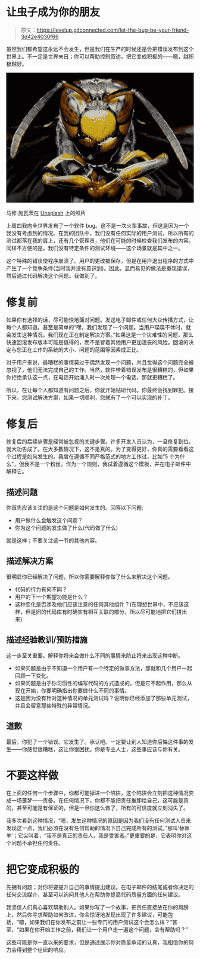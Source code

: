 # 让虫子成为你的朋友

> 原文：<https://levelup.gitconnected.com/let-the-bug-be-your-friend-3d42e4030f66>

虽然我们都希望这永远不会发生，但是我们在生产的时候还是会把错误发布到这个世界上。不一定是世界末日；你可以帮助控制叙述，把它变成积极的——嗯，越积极越好。

![](img/669e0f7fa6d6ded573966f551f27462c.png)

马修·施瓦茨在 [Unsplash](https://unsplash.com/s/photos/bug?utm_source=unsplash&utm_medium=referral&utm_content=creditCopyText) 上的照片

上周四我向全世界发布了一个软件 bug。这不是一次火车事故，但这是因为一个我没有考虑到的情况。在我的团队中，我们没有任何实际的用户测试，所以所有的测试都落在我的肩上，还有几个管理员，他们在可能的时候检查我们发布的内容。同样不方便的是，我们没有特定条件的测试环境——这个场景就是其中之一。

这个特殊的错误使程序崩溃了。用户的更改被保存，但是在用户退出程序的方式中产生了一个竞争条件(当时我并没有意识到)。因此，显而易见的做法是重现错误，然后通过代码解决这个问题。我做到了。

# 修复前

如果你有选择的话，尽可能快地面对问题。发送电子邮件或任何大众传播方式，让每个人都知道。甚至是简单的“嘿，我们发现了一个问题。当用户喋喋不休时，就会发生这种情况。我们现在正在制定解决方案。”如果这是一个灾难性的问题，那么快速回滚发布版本可能是值得的，而不是冒着其他用户更加沮丧的风险。回滚的决定与您正在工作的系统的大小、问题的范围等因素成正比。

对于用户来说，最糟糕的事情莫过于偶然发现一个问题，并且觉得这个问题完全被忽视了，他们无法完成自己的工作。当然，软件带着错误发布是很糟糕的，但如果你拒绝承认这一点，在电话开始涌入时一次处理一个电话，那就更糟糕了。

所以，在让每个人都知道有问题之后，你就开始钻研代码。你最终会找到罪犯。接下来，您测试解决方案，如果一切顺利，您就有了一个可以实现的补丁。

# 修复后

修复后的后续步骤是经常被忽视的关键步骤。许多开发人员认为，一旦修复到位，就大功告成了。在大多数情况下，这不是真的。为了变得更好，你真的需要看看这个过程是如何发生的。我曾在遵循不同严格范式的地方工作过，比如“5 个为什么”，但我不是一个粉丝。作为一个规则，我试着遵循这个模板，并在电子邮件中解释它。

## 描述问题

你首先应该关注的是这个问题是如何发生的。回答以下问题:

*   用户做什么会触发这个问题？
*   你为这个问题的发生做了什么(代码做了什么)

就是这样；不要关注这一节的其他内容。

## 描述解决方案

很明显你已经解决了问题，所以你需要解释你做了什么来解决这个问题。

*   代码的行为有何不同？
*   用户的下一个期望功能是什么？
*   这种变化是否涉及他们应该注意的任何其他组件？(在理想世界中，不应该这样，但是旧的代码库有时确实有相互关联的部分，所以尽可能地把它们拼出来)

## 描述经验教训/预防措施

这一步至关重要。解释你将来会做什么不同的事情来防止将来出现这种中断。

*   如果问题是由于不知道一个用户有一个特定的做事方法，那就和几个用户一起回顾一下变化。
*   如果问题是由于你习惯性的编写代码的方式造成的，但是它不起作用，那么从现在开始，你要明确指出你要做什么不同的事情。
*   这是因为没有针对这种情况的单元测试吗？说明你已经添加了那些单元测试，并且会留意那些特殊的异常情况。

## 道歉

最后，你犯了一个错误。它发生了。承认吧。一定要让别人知道你后悔这件事的发生——你感觉很糟糕，这让你很困扰。你是专业人士，这些事应该与你有关。

# 不要这样做

在上面的任何一个步骤中，你都可能掉进一个陷阱，这个陷阱会立刻把这种情况变成一场噩梦——责备。在任何情况下，你都不能把责任推卸给自己。这可能是真的，甚至可能是有保证的，但是一旦你这么做了，所有的可信度就立刻消失了。

我多次看到这种情况，“嗯，发生这种情况的原因是因为我们没有任何测试人员来发现这一点，我们必须在没有任何帮助的情况下自己完成所有的测试。”那叫‘替罪羊’；它尖叫着，“我不是真正的责任人，我是受害者。”更重要的是，它表明你对这个问题不承担任何责任。

# 把它变成积极的

先拥有问题；对你将要提升自己的事情提出建议。在电子邮件的结尾或者你决定的任何交流媒介，甚至可以询问其他人在帮助你提高代码质量方面的任何建议。

我坚信人们真心喜欢帮助别人。如果你写了一个故事，把责任直接放在你的肩膀上，然后你寻求帮助如何改进，你会惊讶地发现出现了许多建议，可能包括，“嗯，如果我们在你发布之前让一些专门的用户测试这个会怎么样？”甚至，“如果在你开始工作之前，我们让一个用户走一遍这个问题，会有帮助吗？”

这些可能是你一直以来的要求，但是通过展示你对质量承诺的认真，我相信你的努力会得到整个组织的响应。